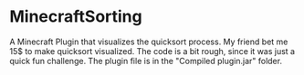 # MinecraftSorting
A Minecraft Plugin that visualizes the quicksort process.
My friend bet me 15$ to make quicksort visualized.
The code is a bit rough, since it was just a quick fun challenge.
The plugin file is in the "Compiled plugin.jar" folder.
